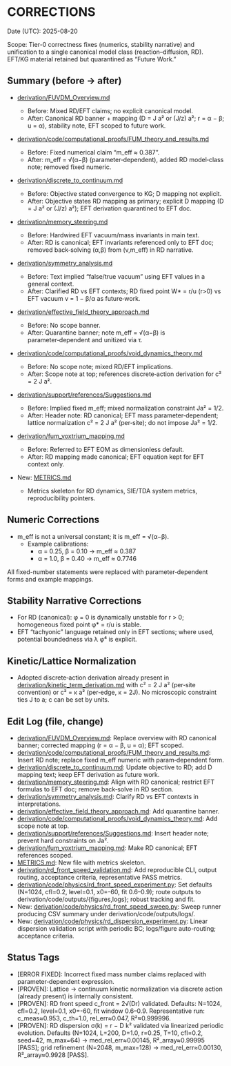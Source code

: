 # CORRECTIONS

Date (UTC): 2025-08-20

Scope: Tier-0 correctness fixes (numerics, stability narrative) and unification to a single canonical model class (reaction–diffusion, RD). EFT/KG material retained but quarantined as “Future Work.”

## Summary (before → after)

- [derivation/FUVDM_Overview.md](FUVDM_Overview.md)
  - Before: Mixed RD/EFT claims; no explicit canonical model.
  - After: Canonical RD banner + mapping (D = J a² or (J/z) a²; r = α − β; u = α), stability note, EFT scoped to future work.

- [derivation/code/computational_proofs/FUM_theory_and_results.md](code/computational_proofs/FUM_theory_and_results.md)
  - Before: Fixed numerical claim “m_eff ≈ 0.387”.
  - After: m_eff = √(α−β) (parameter‑dependent), added RD model‑class note; removed fixed numeric.

- [derivation/discrete_to_continuum.md](discrete_to_continuum.md)
  - Before: Objective stated convergence to KG; D mapping not explicit.
  - After: Objective states RD mapping as primary; explicit D mapping (D = J a² or (J/z) a²); EFT derivation quarantined to EFT doc.

- [derivation/memory_steering.md](memory_steering.md)
  - Before: Hardwired EFT vacuum/mass invariants in main text.
  - After: RD is canonical; EFT invariants referenced only to EFT doc; removed back‑solving (α,β) from (v,m_eff) in RD narrative.

- [derivation/symmetry_analysis.md](symmetry_analysis.md)
  - Before: Text implied “false/true vacuum” using EFT values in a general context.
  - After: Clarified RD vs EFT contexts; RD fixed point W* = r/u (r>0) vs EFT vacuum v = 1 − β/α as future‑work.

- [derivation/effective_field_theory_approach.md](effective_field_theory_approach.md)
  - Before: No scope banner.
  - After: Quarantine banner; note m_eff = √(α−β) is parameter‑dependent and unitized via τ.

- [derivation/code/computational_proofs/void_dynamics_theory.md](code/computational_proofs/void_dynamics_theory.md)
  - Before: No scope note; mixed RD/EFT implications.
  - After: Scope note at top; references discrete‑action derivation for c² = 2 J a².

- [derivation/support/references/Suggestions.md](support/references/Suggestions.md)
  - Before: Implied fixed m_eff; mixed normalization constraint Ja² = 1/2.
  - After: Header note: RD canonical; EFT mass parameter‑dependent; lattice normalization c² = 2 J a² (per‑site); do not impose Ja² = 1/2.

- [derivation/fum_voxtrium_mapping.md](fum_voxtrium_mapping.md)
  - Before: Referred to EFT EOM as dimensionless default.
  - After: RD mapping made canonical; EFT equation kept for EFT context only.

- New: [METRICS.md](Prometheus_FUVDM/METRICS.md)
  - Metrics skeleton for RD dynamics, SIE/TDA system metrics, reproducibility pointers.

## Numeric Corrections

- m_eff is not a universal constant; it is m_eff = √(α−β).
  - Example calibrations:
    - α = 0.25, β = 0.10 → m_eff ≈ 0.387
    - α = 1.0,  β = 0.40 → m_eff ≈ 0.7746

All fixed-number statements were replaced with parameter‑dependent forms and example mappings.

## Stability Narrative Corrections

- For RD (canonical): φ = 0 is dynamically unstable for r > 0; homogeneous fixed point φ* = r/u is stable.
- EFT “tachyonic” language retained only in EFT sections; where used, potential boundedness via λ φ⁴ is explicit.

## Kinetic/Lattice Normalization

- Adopted discrete‑action derivation already present in [derivation/kinetic_term_derivation.md](kinetic_term_derivation.md) with c² = 2 J a² (per‑site convention) or c² = κ a² (per‑edge, κ = 2J). No microscopic constraint ties J to a; c can be set by units.

## Edit Log (file, change)

- [derivation/FUVDM_Overview.md](FUVDM_Overview.md): Replace overview with RD canonical banner; corrected mapping (r = α − β, u = α); EFT scoped.
- [derivation/code/computational_proofs/FUM_theory_and_results.md](code/computational_proofs/FUM_theory_and_results.md): Insert RD note; replace fixed m_eff numeric with param‑dependent form.  
- [derivation/discrete_to_continuum.md](discrete_to_continuum.md): Update objective to RD; add D mapping text; keep EFT derivation as future work.  
- [derivation/memory_steering.md](memory_steering.md): Align with RD canonical; restrict EFT formulas to EFT doc; remove back‑solve in RD section.  
- [derivation/symmetry_analysis.md](symmetry_analysis.md): Clarify RD vs EFT contexts in interpretations.  
- [derivation/effective_field_theory_approach.md](effective_field_theory_approach.md): Add quarantine banner.  
- [derivation/code/computational_proofs/void_dynamics_theory.md](code/computational_proofs/void_dynamics_theory.md): Add scope note at top.  
- [derivation/support/references/Suggestions.md](support/references/Suggestions.md): Insert header note; prevent hard constraints on Ja².  
- [derivation/fum_voxtrium_mapping.md](fum_voxtrium_mapping.md): Make RD canonical; EFT references scoped.  
- [METRICS.md](Prometheus_FUVDM/METRICS.md): New file with metrics skeleton.
- [derivation/rd_front_speed_validation.md](rd_front_speed_validation.md:1): Add reproducible CLI, output routing, acceptance criteria, representative PASS metrics.
- [derivation/code/physics/rd_front_speed_experiment.py](code/physics/rd_front_speed_experiment.py:1): Set defaults (N=1024, cfl=0.2, level=0.1, x0=-60, fit 0.6–0.9); route outputs to derivation/code/outputs/{figures,logs}; robust tracking and fit.
- New: [derivation/code/physics/rd_front_speed_sweep.py](code/physics/rd_front_speed_sweep.py:1): Sweep runner producing CSV summary under derivation/code/outputs/logs/.
- New: [derivation/code/physics/rd_dispersion_experiment.py](code/physics/rd_dispersion_experiment.py:1): Linear dispersion validation script with periodic BC; logs/figure auto-routing; acceptance criteria.

## Status Tags

- [ERROR FIXED]: Incorrect fixed mass number claims replaced with parameter‑dependent expression.
- [PROVEN]: Lattice → continuum kinetic normalization via discrete action (already present) is internally consistent.
- [PROVEN]: RD front speed c_front = 2√(Dr) validated. Defaults: N=1024, cfl=0.2, level=0.1, x0=-60, fit window 0.6–0.9. Representative run: c_meas≈0.953, c_th=1.0, rel_err≈0.047, R²≈0.999996.
- [PROVEN]: RD dispersion σ(k) = r − D k² validated via linearized periodic evolution. Defaults (N=1024, L=200, D=1.0, r=0.25, T=10, cfl=0.2, seed=42, m_max=64) → med_rel_err≈0.00145, R²_array≈0.99995 [PASS]; grid refinement (N=2048, m_max=128) → med_rel_err≈0.00130, R²_array≈0.9928 [PASS].
